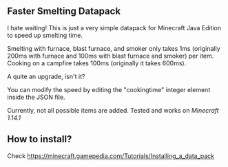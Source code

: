 ## Faster Smelting Datapack

I hate waiting! This is just a very simple datapack for Minecraft Java Edition to speed up smelting time.

Smelting with furnace, blast furnace, and smoker only takes 1ms (originally 200ms with furnace and 100ms with blast furnace and smoker) per item.
Cooking on a campfire takes 100ms (originally it takes 600ms).

A quite an upgrade, isn't it?

You can modify the speed by editing the "cookingtime" integer element inside the JSON file.

Currently, not all possible items are added.
Tested and works on _Minecraft 1.14.1_

## How to install?

Check https://minecraft.gamepedia.com/Tutorials/Installing_a_data_pack
